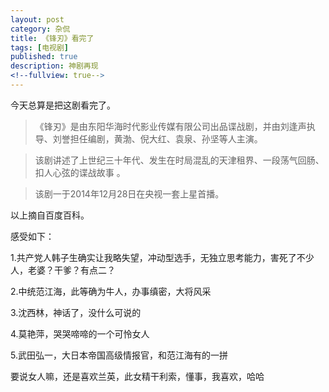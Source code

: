 ```yaml
---
layout: post
category: 杂侃
title: 《锋刃》看完了
tags: [电视剧]
published: true
description: 神剧再现
<!--fullview: true-->
---
```


今天总算是把这剧看完了。

> 《锋刃》是由东阳华海时代影业传媒有限公司出品谍战剧，并由刘逢声执导、刘誉担任编剧，黄渤、倪大红、袁泉、孙坚等人主演。

> 该剧讲述了上世纪三十年代、发生在时局混乱的天津租界、一段荡气回肠、扣人心弦的谍战故事 。

> 该剧一于2014年12月28日在央视一套上星首播。

以上摘自百度百科。

感受如下：

1.共产党人韩子生确实让我略失望，冲动型选手，无独立思考能力，害死了不少人，老婆？干爹？有点二？

2.中统范江海，此等确为牛人，办事缜密，大将风采

3.沈西林，神话了，没什么可说的

4.莫艳萍，哭哭啼啼的一个可怜女人

5.武田弘一，大日本帝国高级情报官，和范江海有的一拼

要说女人嘛，还是喜欢兰英，此女精干利索，懂事，我喜欢，哈哈


